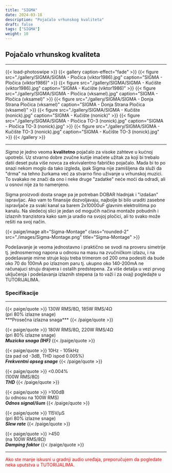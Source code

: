 ```yaml
---
title: "SIGMA"
date: 2024-03-18
description: "Pojačalo vrhunskog kvaliteta"
draft: false
tags: ["SIGMA"]
weight: 10
---
```

## Pojačalo vrhunskog kvaliteta

<hr>
{{< load-photoswipe >}}
{{< gallery caption-effect="fade" >}}
  {{< figure src="./gallery/SIGMA/SIGMA - Pločica (viktor1986).jpg" caption="SIGMA - Pločica (viktor1986)" >}}
  {{< figure src="./gallery/SIGMA/SIGMA - Kućište (viktor1986).jpg" caption="SIGMA - Kućište (viktor1986)" >}}
  {{< figure src="./gallery/SIGMA/SIGMA - Pločica (vksamel).jpg" caption="SIGMA - Pločica (vksamel)" >}}
  {{< figure src="./gallery/SIGMA/SIGMA - Donja Strana Pločica (vksamel)" caption="SIGMA - Donja Strana Pločica (vksamel)" >}}
  {{< figure src="./gallery/SIGMA/SIGMA - Kučište (nonick).jpg" caption="SIGMA - Kučište (nonick)" >}}
  {{< figure src="./gallery/SIGMA/SIGMA - Pločica TO-3 (nonick).jpg" caption="SIGMA - Pločica TO-3 (nonick).jpg" >}}
  {{< figure src="./gallery/SIGMA/SIGMA - Kučište TO-3 (nonick).jpg" caption="SIGMA - Kučište TO-3 (nonick).jpg" >}}
{{< /gallery >}}
<hr>

*Sigma* je jedno veoma **kvalitetno** pojačalo za visoke zahteve u kućnoj upotrebi. Uz stvarno dobre zvučne kutije imačete užitak za koji bi trebalo datii deset puta više novca za ekvivalentno fabričko pojačalo. Mada bi to po snazi nekom moglo da tako izgleda, ipak Sigma nije zamišljena da služi da "drma" na tehno žurkama već za stvarno fino uživanje u vrhunskoj muzici. To svakako ne znači da ono i neke druge "zadatke" neće moći da odradi, ali u osnovi nije za to namenjeno.

Sigma proizvodi dosta snage pa je potreban DOBAR hladnjak i "izdašan" ispravljac. Ako vam to finansije dozvoljavaju, najbolje bi bilo uraditi zasebne ispravljače za svaki kanal sa barem 2x10000uF glavnim elektrolitima po kanalu. Na sledećoj slici je jedan od mogučih načina montaže pobudnih i izlaznih tranzistora kako sam ja uradio na svojoj pločici, ali to svako može rešiti na svoj način.

<p>{{< paige/image alt="Sigma-Montage" class="rounded-2" src="./images/Sigma-Montage.png" title="Sigma-Montage" >}}</p>

Podešavanje je veoma jednostavno i praktično se svodi na proveru simetrije tj. jednosmernog napona u odnosu na masu na zvučničkom izlazu, i na podešavanje mirne struje koju treba trimerom od 200 oma podesiti da bude oko 70 do 100mA po izlaznom paru tj. ukupno oko 140-200mA ne računajuci struju drajvera i ostalih predstepena. Za više detalja u vezi prvog uključenja i podešavanja izlaznih stepena (a to važi i za ovaj) pogledajte u TUTORIJALIMA.

### Specifikacije
<hr>
{{< paige/quote >}}
130W RMS/8Ω, 185W RMS/4Ω<br>(pri 80% izlazne snage)<br>***Prosečna izlazna snaga***
{{< /paige/quote >}}

{{< paige/quote >}}
180W RMS/8Ω, 220W RMS/4Ω<br>(pri 80% izlazne snage)<br>***Muzicka snaga (IHF)***
{{< /paige/quote >}}

{{< paige/quote >}}
10Hz - 105kHz<br>(za pad od -3dB, THD ispod 0.005%)<br>***Frekventni opseg snage***
{{< /paige/quote >}}

{{< paige/quote >}}
<0.004%<br>(100W RMS/8Ω)<br>***THD***
{{< /paige/quote >}}

{{< paige/quote >}}
&#62;100dB<br>(u odnosu na 100W RMS)<br>***Odnos signal/šum***
{{< /paige/quote >}}

{{< paige/quote >}}
115V/μS<br>(pri 80% izlazne snage)<br>***Slew rate***
{{< /paige/quote >}}

{{< paige/quote >}}
&#62;450<br>(na 100W RMS/8Ω)<br>***Damping faktor***
{{< /paige/quote >}}
<hr>

<p style="color: red;" class="text-center">Ako ste manje iskusni u gradnji audio uređaja, preporučujem da pogledate neka uputstva u TUTORIJALIMA.</p>
